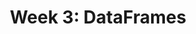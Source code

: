 ---
title: "Week 3: DataFrames"
weekNumber: 3
days:
  - date: "2025-01-20"
    events:
      - title: "No Lecture: MLK Day"
  - date: "2025-01-22"
    events:
      - name: LEC 4
        type: lecture
        title: DataFrame Fundamentals
        html: resources/lectures/lec04/lec04-filled.html
        annotations: resources/lectures/lec04/lec04-annotated.pdf
        github: https://github.com/practicaldsc/wn25/blob/main/lectures/lec04/
        reading: https://learningds.org/ch/06/pandas_subsetting.html
        reading_text: LDS 6.1
        videos: https://youtu.be/zCGkmrubmqU
        note: The "extra video" covers the value_counts method in-depth.
        recording: https://leccap.engin.umich.edu/leccap/player/r/4bRDv4
  - date: "2025-01-23"
    events:
      - name: DISC 3
        type: disc
        title: DataFrames and Querying
        slides: https://github.com/practicaldsc/wn25/blob/main/discussions/disc03/disc03.ipynb
        problems: https://study.practicaldsc.org/disc03/index.html
---